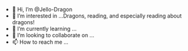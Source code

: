 - 👋 Hi, I’m @Jello-Dragon
- 👀 I’m interested in ...Dragons, reading, and especially reading about dragons!
- 🌱 I’m currently learning ...
- 💞️ I’m looking to collaborate on ...
- 📫 How to reach me ...

<!---
Jello-Dragon/Jello-Dragon is a ✨ special ✨ repository because its `README.md` (this file) appears on your GitHub profile.
You can click the Preview link to take a look at your changes.
--->
